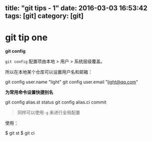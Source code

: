title: "git tips - 1"
date: 2016-03-03 16:53:42
tags: [git]
category: [git]
---

git tip one
===========

__git config__

`git config` 配置项由本地 > 用户 > 系统层级覆盖。

所以在本地某个仓库可以设置用户名和邮箱：

  git config user.name "light"
  git config user.email "light@qq.com"
  

__为常用命令设置快捷别名__

  git config alias.st status
  git config alias.ci commit
  
> 同样可以使用`-g` 来进行全局配置

使用：
  
  $ git st
  $ git ci
